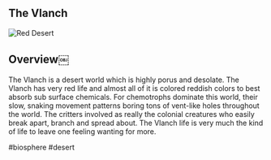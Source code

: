 ## The Vlanch

![Red Desert](/Stellar_Abyss_Setting_Bible/Photo_Directory/Vlanch.JPG "Red Desert")

## Overview￼

The Vlanch is a desert world which is highly porus and desolate.  The Vlanch has very red life and almost all of it is colored reddish colors to best absorb sub surface chemicals.  For chemotrophs dominate this world, their slow, snaking movement patterns boring tons of vent-like holes throughout the world.  The critters involved as really the colonial creatures who easily break apart, branch and spread about.  The Vlanch life is very much the kind of life to leave one feeling wanting for more.

#biosphere 
#desert 

